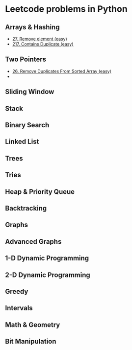 # Leetcode problems in Python

## Arrays & Hashing
- [27. Remove element (easy)](https://github.com/flenhu/leetcode/blob/main/Python/easy/27_removeElement.ipynb)
- [217. Contains Duplicate (easy)](https://github.com/flenhu/leetcode/blob/main/Python/easy/217_containsDuplicate.ipynb)

## Two Pointers

- [26. Remove Duplicates From Sorted Array (easy)](https://github.com/flenhu/leetcode/blob/main/Python/easy/26_removeDuplicatesFromSortedArray.ipynb)
-  

## Sliding Window

## Stack

## Binary Search

## Linked List

## Trees

## Tries

## Heap & Priority Queue

## Backtracking 

## Graphs

## Advanced Graphs

## 1-D Dynamic Programming

## 2-D Dynamic Programming 

## Greedy

## Intervals

## Math & Geometry

## Bit Manipulation

